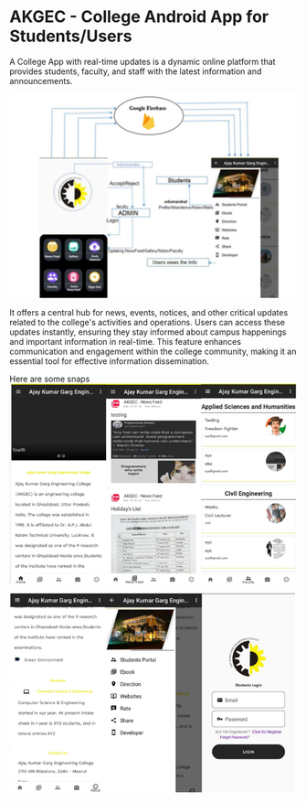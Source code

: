 # AKGEC - College Android App for Students/Users

A College App with real-time updates is a dynamic online platform that provides students, faculty, and staff with the latest information and announcements.

![screenshot](snapOne.png)

It offers a central hub for news, events, notices, and other critical updates related to the college's activities and operations. Users can access these updates instantly, ensuring they stay informed about campus happenings and important information in real-time. This feature enhances communication and engagement within the college community, making it an essential tool for effective information dissemination.

Here are some snaps
![screenshot](snapTwo.png)


![screenshot](snapThree.png)
